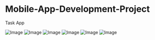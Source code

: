 # Mobile-App-Development-Project
Task App

![Image](https://github.com/user-attachments/assets/430aa8c6-b167-4775-bd12-34e674306d52) ![Image](https://github.com/user-attachments/assets/837fbeae-6128-4d4f-bf71-74cf19c86ec1) ![Image](https://github.com/user-attachments/assets/68103d4a-8c62-47f7-a0c6-920c55d057cb) ![Image](https://github.com/user-attachments/assets/0d74c42e-43bf-4e44-b9a5-45d3cece898c) ![Image](https://github.com/user-attachments/assets/d3e10c4d-a5c9-477f-9856-08c219722cd3) ![Image](https://github.com/user-attachments/assets/540bc9ea-dc35-4055-be4e-8186538ece2f) 











